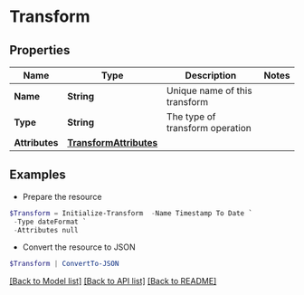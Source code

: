# Transform
## Properties

Name | Type | Description | Notes
------------ | ------------- | ------------- | -------------
**Name** | **String** | Unique name of this transform | 
**Type** | **String** | The type of transform operation | 
**Attributes** | [**TransformAttributes**](TransformAttributes.md) |  | 

## Examples

- Prepare the resource
```powershell
$Transform = Initialize-Transform  -Name Timestamp To Date `
 -Type dateFormat `
 -Attributes null
```

- Convert the resource to JSON
```powershell
$Transform | ConvertTo-JSON
```

[[Back to Model list]](../README.md#documentation-for-models) [[Back to API list]](../README.md#documentation-for-api-endpoints) [[Back to README]](../README.md)

